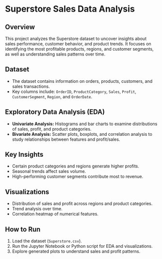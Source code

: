 # Superstore Sales Data Analysis

## Overview
This project analyzes the Superstore dataset to uncover insights about sales performance, customer behavior, and product trends. It focuses on identifying the most profitable products, regions, and customer segments, as well as understanding sales patterns over time.

## Dataset
- The dataset contains information on orders, products, customers, and sales transactions.
- Key columns include: `OrderID`, `ProductCategory`, `Sales`, `Profit`, `CustomerSegment`, `Region`, and `OrderDate`.

## Exploratory Data Analysis (EDA)
- **Univariate Analysis:** Histograms and bar charts to examine distributions of sales, profit, and product categories.
- **Bivariate Analysis:** Scatter plots, boxplots, and correlation analysis to study relationships between features and profit/sales.

## Key Insights
- Certain product categories and regions generate higher profits.
- Seasonal trends affect sales volume.
- High-performing customer segments contribute most to revenue.

## Visualizations
- Distribution of sales and profit across regions and product categories.
- Trend analysis over time.
- Correlation heatmap of numerical features.

## How to Run
1. Load the dataset (`Superstore.csv`).
2. Run the Jupyter Notebook or Python script for EDA and visualizations.
3. Explore generated plots to understand sales and profit patterns.

